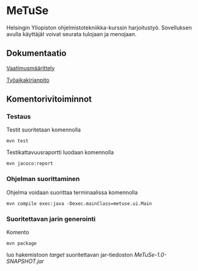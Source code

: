 # MeTuSe
Helsingin Yliopiston ohjelmistotekniikka-kurssin harjoitustyö.
Sovelluksen avulla käyttäjät voivat seurata tulojaan ja menojaan.

## Dokumentaatio

[Vaatimusmäärittely](https://github.com/HiskiR/ot-harjoitustyo/blob/master/dokumentaatio/vaatimusmaarittely.md)

[Työaikakirjanpito](https://github.com/HiskiR/ot-harjoitustyo/blob/master/dokumentaatio/tuntikirjanpito.md)

## Komentorivitoiminnot

### Testaus

Testit suoritetaan komennolla

```
mvn test
```

Testikattavuusraportti luodaan komennolla

```
mvn jacoco:report
```

### Ohjelman suorittaminen
Ohjelma voidaan suorittaa terminaalissa komennolla 

```
mvn compile exec:java -Dexec.mainClass=metuse.ui.Main
```

### Suoritettavan jarin generointi
Komento

```
mvn package
```

luo hakemistoon _target_ suoritettavan jar-tiedoston _MeTuSe-1.0-SNAPSHOT.jar_
